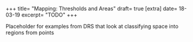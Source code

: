 +++
title=      "Mapping: Thresholds and Areas"
draft=      true
[extra]
date=       18-03-19
excerpt=    "TODO"
+++

Placeholder for examples from DRS that look at classifying space into regions from points